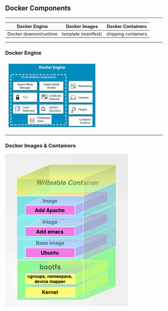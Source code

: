 ## Docker Components

---
| Docker Engine | Docker Images | Docker Containers | 
|---------------|---------------|-------------------|
|Docker deamon/runtime| template (manifest) | shipping containers |

--- 
### Docker Engine

![docker engine](assets/image/Docker_Engine.jpg) 

---
### Docker Images & Containers

![docker image](assets/image/dockerImage.png)  

